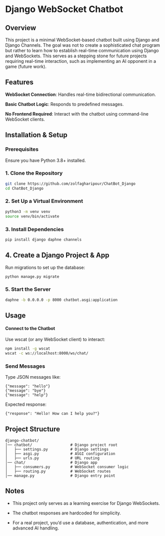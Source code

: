 # Django WebSocket Chatbot

## Overview

This project is a minimal WebSocket-based chatbot built using Django and Django Channels. The goal was not to create a sophisticated chat program but rather to learn how to establish real-time communication using Django and WebSockets. This serves as a stepping stone for future projects requiring real-time interaction, such as implementing an AI opponent in a game (future work).

## Features

**WebSocket Connection**: Handles real-time bidirectional communication.

**Basic Chatbot Logic**: Responds to predefined messages.

**No Frontend Required**: Interact with the chatbot using command-line WebSocket clients.

## Installation & Setup

### Prerequisites

Ensure you have Python 3.8+ installed.

### 1. Clone the Repository
```bash
git clone https://github.com/zolfagharipour/ChatBot_Django
cd ChatBot_Django
```
### 2. Set Up a Virtual Environment
```bash
python3 -m venv venv
source venv/bin/activate
```
### 3. Install Dependencies
```bash
pip install django daphne channels
```
## 4. Create a Django Project & App

Run migrations to set up the database:
```bash
python manage.py migrate
```
### 5. Start the Server
```bash
daphne -b 0.0.0.0 -p 8000 chatbot.asgi:application
```
## Usage

#### Connect to the Chatbot

Use wscat (or any WebSocket client) to interact:
```bash
npm install -g wscat
wscat -c ws://localhost:8000/ws/chat/
```
### Send Messages

Type JSON messages like:
```
{"message": "hello"}
{"message": "bye"}
{"message": "help"}
```
Expected response:
```
{"response": "Hello! How can I help you?"}
```
## Project Structure
```
django-chatbot/
│── chatbot/                 # Django project root
│   ├── settings.py          # Django settings
│   ├── asgi.py              # ASGI configuration
│   ├── urls.py              # URL routing
│── chat/                    # Django app
│   ├── consumers.py         # WebSocket consumer logic
│   ├── routing.py           # WebSocket routes
│── manage.py                # Django entry point
```
## Notes

- This project only serves as a learning exercise for Django WebSockets.

- The chatbot responses are hardcoded for simplicity.

- For a real project, you’d use a database, authentication, and more advanced AI handling.
